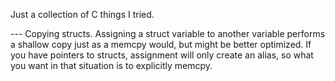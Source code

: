Just a collection of C things I tried.

--- Copying structs.
Assigning a struct variable to another variable performs a shallow copy just as a memcpy would, but might be better optimized.  If you have pointers to structs, assignment will only create an alias, so what you want in that situation is to explicitly memcpy.


